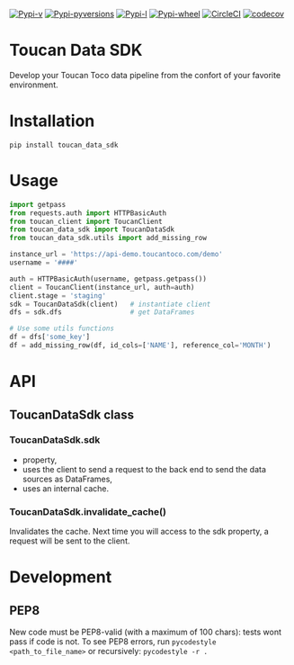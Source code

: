 [![Pypi-v](https://img.shields.io/pypi/v/toucan-data-sdk.svg)](https://pypi.python.org/pypi/toucan-data-sdk)
[![Pypi-pyversions](https://img.shields.io/pypi/pyversions/toucan-data-sdk.svg)](https://pypi.python.org/pypi/toucan-data-sdk)
[![Pypi-l](https://img.shields.io/pypi/l/toucan-data-sdk.svg)](https://pypi.python.org/pypi/toucan-data-sdk)
[![Pypi-wheel](https://img.shields.io/pypi/wheel/toucan-data-sdk.svg)](https://pypi.python.org/pypi/toucan-data-sdk)
[![CircleCI](https://img.shields.io/circleci/project/github/ToucanToco/toucan-data-sdk.svg)](https://circleci.com/gh/ToucanToco/toucan-data-sdk)
[![codecov](https://codecov.io/gh/ToucanToco/toucan-data-sdk/branch/master/graph/badge.svg)](https://codecov.io/gh/ToucanToco/toucan-data-sdk)

# Toucan Data SDK

Develop your Toucan Toco data pipeline from the confort of your favorite environment.

# Installation

`pip install toucan_data_sdk`

# Usage

```python
import getpass
from requests.auth import HTTPBasicAuth
from toucan_client import ToucanClient
from toucan_data_sdk import ToucanDataSdk
from toucan_data_sdk.utils import add_missing_row

instance_url = 'https://api-demo.toucantoco.com/demo'
username = '####'

auth = HTTPBasicAuth(username, getpass.getpass())
client = ToucanClient(instance_url, auth=auth)
client.stage = 'staging'
sdk = ToucanDataSdk(client)   # instantiate client
dfs = sdk.dfs                 # get DataFrames

# Use some utils functions
df = dfs['some_key']
df = add_missing_row(df, id_cols=['NAME'], reference_col='MONTH')
```

# API

## ToucanDataSdk class

### ToucanDataSdk.sdk

* property,
* uses the client to send a request to the back end to send the data sources 
as DataFrames,
* uses an internal cache.

### ToucanDataSdk.invalidate_cache()

Invalidates the cache. Next time you will access to the sdk property, a 
request will be sent to the client.

# Development

## PEP8

New code must be PEP8-valid (with a maximum of 100 chars): tests wont pass if code is not.
To see PEP8 errors, run `pycodestyle <path_to_file_name>` or recursively: `pycodestyle -r .`

